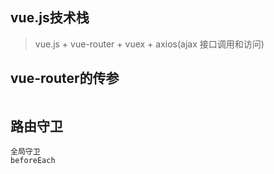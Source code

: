 ## vue.js技术栈  
>  vue.js  + vue-router + vuex + axios(ajax 接口调用和访问)

## vue-router的传参
~~~

~~~

## 路由守卫
~~~
全局守卫
beforeEach
~~~
